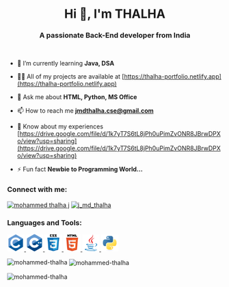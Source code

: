 <h1 align="center">Hi 👋, I'm THALHA</h1>
<h3 align="center">A passionate Back-End developer from India</h3>

<p align="left"> <a href="https://twitter.com/" target="blank"><img src="https://img.shields.io/twitter/follow/?logo=twitter&style=for-the-badge" alt="" /></a> </p>

- 🌱 I’m currently learning **Java, DSA**

- 👨‍💻 All of my projects are available at [https://thalha-portfolio.netlify.app](https://thalha-portfolio.netlify.app)

- 💬 Ask me about **HTML, Python, MS Office**

- 📫 How to reach me **jmdthalha.cse@gmail.com**

- 📄 Know about my experiences [https://drive.google.com/file/d/1k7yT7S6tL8jPh0uPimZvONR8JBrwDPXo/view?usp=sharing](https://drive.google.com/file/d/1k7yT7S6tL8jPh0uPimZvONR8JBrwDPXo/view?usp=sharing)

- ⚡ Fun fact **Newbie to Programming World...**

<h3 align="left">Connect with me:</h3>
<p align="left">
<a href="https://linkedin.com/in/mohammed thalha j" target="blank"><img align="center" src="https://raw.githubusercontent.com/rahuldkjain/github-profile-readme-generator/master/src/images/icons/Social/linked-in-alt.svg" alt="mohammed thalha j" height="30" width="40" /></a>
<a href="https://instagram.com/j_md_thalha" target="blank"><img align="center" src="https://raw.githubusercontent.com/rahuldkjain/github-profile-readme-generator/master/src/images/icons/Social/instagram.svg" alt="j_md_thalha" height="30" width="40" /></a>
</p>

<h3 align="left">Languages and Tools:</h3>
<p align="left"> <a href="https://www.cprogramming.com/" target="_blank" rel="noreferrer"> <img src="https://raw.githubusercontent.com/devicons/devicon/master/icons/c/c-original.svg" alt="c" width="40" height="40"/> </a> <a href="https://www.w3schools.com/cpp/" target="_blank" rel="noreferrer"> <img src="https://raw.githubusercontent.com/devicons/devicon/master/icons/cplusplus/cplusplus-original.svg" alt="cplusplus" width="40" height="40"/> </a> <a href="https://www.w3schools.com/css/" target="_blank" rel="noreferrer"> <img src="https://raw.githubusercontent.com/devicons/devicon/master/icons/css3/css3-original-wordmark.svg" alt="css3" width="40" height="40"/> </a> <a href="https://www.w3.org/html/" target="_blank" rel="noreferrer"> <img src="https://raw.githubusercontent.com/devicons/devicon/master/icons/html5/html5-original-wordmark.svg" alt="html5" width="40" height="40"/> </a> <a href="https://www.java.com" target="_blank" rel="noreferrer"> <img src="https://raw.githubusercontent.com/devicons/devicon/master/icons/java/java-original.svg" alt="java" width="40" height="40"/> </a> <a href="https://www.python.org" target="_blank" rel="noreferrer"> <img src="https://raw.githubusercontent.com/devicons/devicon/master/icons/python/python-original.svg" alt="python" width="40" height="40"/> </a> </p>

<p><img align="left" src="https://github-readme-stats.vercel.app/api/top-langs?username=mohammed-thalha&show_icons=true&locale=en&layout=compact" alt="mohammed-thalha" /></p>

<p>&nbsp;<img align="center" src="https://github-readme-stats.vercel.app/api?username=mohammed-thalha&show_icons=true&locale=en" alt="mohammed-thalha" /></p>

<p><img align="center" src="https://github-readme-streak-stats.herokuapp.com/?user=mohammed-thalha&" alt="mohammed-thalha" /></p>
